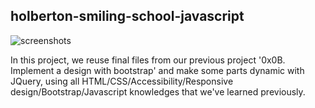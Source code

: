    ## holberton-smiling-school-javascript

![screenshots](https://github.com/sonnentag/holberton-smiling-school-javascript/blob/main/images/hbtn-ss.paw=true)

   In this project, we reuse final files from our previous project '0x0B. Implement a design with bootstrap' 
   and make some parts dynamic with JQuery, using all HTML/CSS/Accessibility/Responsive design/Bootstrap/Javascript 
   knowledges that we've learned previously.

